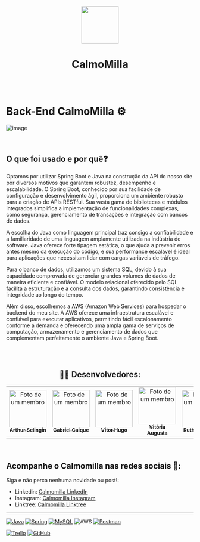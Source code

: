 <div align="center">
<img src="https://uploaddeimagens.com.br/images/004/806/043/thumb/CalmoMilla.png?1719604486" width="100px"  height="100px" > 
 <h1>CalmoMilla</h1>
 </div>

 <br/>
<br/>

# Back-End CalmoMilla ⚙️

![image](https://github.com/selingindev/readBack/assets/88356338/39b33a1c-6d88-42b9-830f-58f4e7a75d5e)

<br/>

<h2>O que foi usado e por quê❓ </h2>
   <p>
 Optamos por utilizar Spring Boot e Java na construção da API do nosso site por diversos motivos que garantem robustez, desempenho e escalabilidade. O Spring Boot, conhecido por sua facilidade de configuração e desenvolvimento ágil, proporciona um ambiente robusto para a criação de APIs RESTful. Sua vasta gama de bibliotecas e módulos integrados simplifica a implementação de funcionalidades complexas, como segurança, gerenciamento de transações e integração com bancos de dados.

A escolha do Java como linguagem principal traz consigo a confiabilidade e a familiaridade de uma linguagem amplamente utilizada na indústria de software. Java oferece forte tipagem estática, o que ajuda a prevenir erros antes mesmo da execução do código, e sua performance escalável é ideal para aplicações que necessitam lidar com cargas variáveis de tráfego.

Para o banco de dados, utilizamos um sistema SQL, devido à sua capacidade comprovada de gerenciar grandes volumes de dados de maneira eficiente e confiável. O modelo relacional oferecido pelo SQL facilita a estruturação e a consulta dos dados, garantindo consistência e integridade ao longo do tempo.

Além disso, escolhemos a AWS (Amazon Web Services) para hospedar o backend do meu site. A AWS oferece uma infraestrutura escalável e confiável para executar aplicativos, permitindo fácil escalonamento conforme a demanda e oferecendo uma ampla gama de serviços de computação, armazenamento e gerenciamento de dados que complementam perfeitamente o ambiente Java e Spring Boot.



   </p>
<br/>
<br/>

<h2 align="center">👨‍💻 Desenvolvedores:</h2>

<table align="center">
  <tr>
    <td align="center">
      <a href="https://github.com/selingindev" title="Github Arthur">
        <img src="https://uploaddeimagens.com.br/images/004/806/087/thumb/ed7cc6ae-6134-420f-8a4e-8f4b685810fb_0x13_1421x1591_%281%29.png?1719608602" width="100px;"  height="100px" alt="Foto de um membro" /><br>
        <sub>
          <b>Arthur Selingin</b>
        </sub>
      </a>
    </td>
    <td align="center">
      <a href="https://github.com/APBielzinx" title="Github Gabriel">
        <img src="https://uploaddeimagens.com.br/images/004/806/112/full/image_1000071883_0x0_1517x2275.png?1719612836" width="100px;" height="100px" alt="Foto de um membro"/><br>
        <sub>
          <b>Gabriel Caique</b>
        </sub>
      </a>
    </td>
     <td align="center">
      <a href="https://github.com/vitorvhsilva" title="Github Vitor">
        <img src="https://uploaddeimagens.com.br/images/004/806/093/thumb/vitor2.jpg?1719608853" width="100px;" height="100px" alt="Foto de um membro"/><br>
        <sub>
          <b>Vitor Hugo</b>
        </sub>
      </a>
    </td>
     <td align="center">
      <a href="https://github.com/AvgvstaDev" title="Github Augusta">
        <img src="https://uploaddeimagens.com.br/images/004/806/092/thumb/Vit%C3%B3ria_Augusta_Barreto_Coelho.jpg?1719608812" width="100px; " height="100px" alt="Foto de um membro"/><br>
        <sub>
          <b>Vitória Augusta</b>
        </sub>
      </a>
    </td>
   <td align="center">
      <a href="https://github.com/Ruuhbcs" title="Github Ruth">
        <img src="https://uploaddeimagens.com.br/images/004/806/111/thumb/Ruth_Claudino_da_Silva.jpg?1719612601" width="100px; " height="100px" alt="Foto de um membro"/><br>
        <sub>
          <b>Ruth Claudino</b>
        </sub>
      </a>
    </td>
  </tr>
</table>
<br/>

## Acompanhe o Calmomilla nas redes sociais 📱:

Siga e não perca nenhuma novidade ou post!:

- Linkedin: [Calmomilla LinkedIn](https://www.linkedin.com/company/calmomilla)
- Instagram: [Calmomilla Instagram](https://www.instagram.com/calmomilla_oficial/)
- Linktree: [Calmomilla Linktree](https://linktr.ee/calmomilla)



<hr>

<div>
  
[![Java](https://img.shields.io/badge/java-%23ED8B00.svg?style=for-the-badge&logo=openjdk&logoColor=white)]()
[![Spring](https://img.shields.io/badge/spring-%236DB33F.svg?style=for-the-badge&logo=spring&logoColor=white)]()
[![MySQL](https://img.shields.io/badge/mysql-%23000.svg?style=for-the-badge&logo=mysql&logoColor=white)]()
![AWS](https://img.shields.io/badge/AWS-%23FF9900.svg?style=for-the-badge&logo=amazon-aws&logoColor=white)
[![Postman](https://img.shields.io/badge/Postman-FF6C37?style=for-the-badge&logo=postman&logoColor=white)]()
  
[![Trello](https://img.shields.io/badge/Trello-%23026AA7.svg?style=for-the-badge&logo=Trello&logoColor=white)]()
[![GitHub](https://img.shields.io/badge/github-%23121011.svg?style=for-the-badge&logo=github&logoColor=white)]()

</div>
